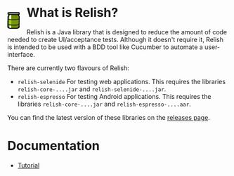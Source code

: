 <img style="float: left; margin-right: 16px;" src="./images/Relish.png" width="28" height="38">

<h1 style="margin-top: -16px">What is Relish?</h1>

Relish is a Java library that is designed to reduce the amount of code needed to create UI/acceptance tests. Although it doesn't require it, Relish is intended to be used with a BDD tool like Cucumber to automate a user-interface.

There are currently two flavours of Relish:

-   `relish-selenide` For testing web applications. This requires the libraries `relish-core-....jar` and `relish-selenide-....jar`.
-   `relish-espresso` For testing Android applications. This requires the libraries `relish-core-....jar` and `relish-espresso-....aar`.

You can find the latest version of these libraries on the [releases page](https://github.com/dogriffiths/relish/releases).

# Documentation

-   [Tutorial](./pages/tutorial.html)
